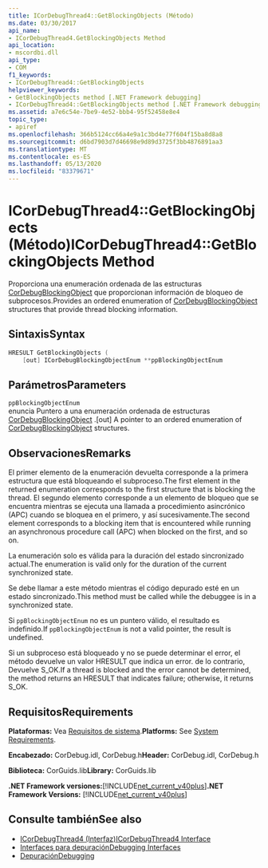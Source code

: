 ```yaml
---
title: ICorDebugThread4::GetBlockingObjects (Método)
ms.date: 03/30/2017
api_name:
- ICorDebugThread4.GetBlockingObjects Method
api_location:
- mscordbi.dll
api_type:
- COM
f1_keywords:
- ICorDebugThread4::GetBlockingObjects
helpviewer_keywords:
- GetBlockingObjects method [.NET Framework debugging]
- ICorDebugThread4::GetBlockingObjects method [.NET Framework debugging]
ms.assetid: a7e6c54e-7be9-4e52-bbb4-95f52458e8e4
topic_type:
- apiref
ms.openlocfilehash: 366b5124cc66a4e9a1c3bd4e77f604f15ba8d8a8
ms.sourcegitcommit: d6bd7903d7d46698e9d89d3725f3bb4876891aa3
ms.translationtype: MT
ms.contentlocale: es-ES
ms.lasthandoff: 05/13/2020
ms.locfileid: "83379671"
---
```

# <a name="icordebugthread4getblockingobjects-method"></a><span data-ttu-id="72f69-102">ICorDebugThread4::GetBlockingObjects (Método)</span><span class="sxs-lookup"><span data-stu-id="72f69-102">ICorDebugThread4::GetBlockingObjects Method</span></span>
<span data-ttu-id="72f69-103">Proporciona una enumeración ordenada de las estructuras [CorDebugBlockingObject](cordebugblockingobject-structure.md) que proporcionan información de bloqueo de subprocesos.</span><span class="sxs-lookup"><span data-stu-id="72f69-103">Provides an ordered enumeration of [CorDebugBlockingObject](cordebugblockingobject-structure.md) structures that provide thread blocking information.</span></span>  
  
## <a name="syntax"></a><span data-ttu-id="72f69-104">Sintaxis</span><span class="sxs-lookup"><span data-stu-id="72f69-104">Syntax</span></span>  
  
```cpp  
HRESULT GetBlockingObjects (  
    [out] ICorDebugBlockingObjectEnum **ppBlockingObjectEnum  
```  
  
## <a name="parameters"></a><span data-ttu-id="72f69-105">Parámetros</span><span class="sxs-lookup"><span data-stu-id="72f69-105">Parameters</span></span>  
 `ppBlockingObjectEnum`  
 <span data-ttu-id="72f69-106">enuncia Puntero a una enumeración ordenada de estructuras [CorDebugBlockingObject](cordebugblockingobject-structure.md) .</span><span class="sxs-lookup"><span data-stu-id="72f69-106">[out] A pointer to an ordered enumeration of [CorDebugBlockingObject](cordebugblockingobject-structure.md) structures.</span></span>  
  
## <a name="remarks"></a><span data-ttu-id="72f69-107">Observaciones</span><span class="sxs-lookup"><span data-stu-id="72f69-107">Remarks</span></span>  
 <span data-ttu-id="72f69-108">El primer elemento de la enumeración devuelta corresponde a la primera estructura que está bloqueando el subproceso.</span><span class="sxs-lookup"><span data-stu-id="72f69-108">The first element in the returned enumeration corresponds to the first structure that is blocking the thread.</span></span> <span data-ttu-id="72f69-109">El segundo elemento corresponde a un elemento de bloqueo que se encuentra mientras se ejecuta una llamada a procedimiento asincrónico (APC) cuando se bloquea en el primero, y así sucesivamente.</span><span class="sxs-lookup"><span data-stu-id="72f69-109">The second element corresponds to a blocking item that is encountered while running an asynchronous procedure call (APC) when blocked on the first, and so on.</span></span>  
  
 <span data-ttu-id="72f69-110">La enumeración solo es válida para la duración del estado sincronizado actual.</span><span class="sxs-lookup"><span data-stu-id="72f69-110">The enumeration is valid only for the duration of the current synchronized state.</span></span>  
  
 <span data-ttu-id="72f69-111">Se debe llamar a este método mientras el código depurado esté en un estado sincronizado.</span><span class="sxs-lookup"><span data-stu-id="72f69-111">This method must be called while the debuggee is in a synchronized state.</span></span>  
  
 <span data-ttu-id="72f69-112">Si `ppBlockingObjectEnum` no es un puntero válido, el resultado es indefinido.</span><span class="sxs-lookup"><span data-stu-id="72f69-112">If `ppBlockingObjectEnum` is not a valid pointer, the result is undefined.</span></span>  
  
 <span data-ttu-id="72f69-113">Si un subproceso está bloqueado y no se puede determinar el error, el método devuelve un valor HRESULT que indica un error. de lo contrario, Devuelve S_OK.</span><span class="sxs-lookup"><span data-stu-id="72f69-113">If a thread is blocked and the error cannot be determined, the method returns an HRESULT that indicates failure; otherwise, it returns S_OK.</span></span>  
  
## <a name="requirements"></a><span data-ttu-id="72f69-114">Requisitos</span><span class="sxs-lookup"><span data-stu-id="72f69-114">Requirements</span></span>  
 <span data-ttu-id="72f69-115">**Plataformas:** Vea [Requisitos de sistema](../../get-started/system-requirements.md).</span><span class="sxs-lookup"><span data-stu-id="72f69-115">**Platforms:** See [System Requirements](../../get-started/system-requirements.md).</span></span>  
  
 <span data-ttu-id="72f69-116">**Encabezado:** CorDebug.idl, CorDebug.h</span><span class="sxs-lookup"><span data-stu-id="72f69-116">**Header:** CorDebug.idl, CorDebug.h</span></span>  
  
 <span data-ttu-id="72f69-117">**Biblioteca:** CorGuids.lib</span><span class="sxs-lookup"><span data-stu-id="72f69-117">**Library:** CorGuids.lib</span></span>  
  
 <span data-ttu-id="72f69-118">**.NET Framework versiones:**[!INCLUDE[net_current_v40plus](../../../../includes/net-current-v40plus-md.md)]</span><span class="sxs-lookup"><span data-stu-id="72f69-118">**.NET Framework Versions:** [!INCLUDE[net_current_v40plus](../../../../includes/net-current-v40plus-md.md)]</span></span>  
  
## <a name="see-also"></a><span data-ttu-id="72f69-119">Consulte también</span><span class="sxs-lookup"><span data-stu-id="72f69-119">See also</span></span>

- [<span data-ttu-id="72f69-120">ICorDebugThread4 (Interfaz)</span><span class="sxs-lookup"><span data-stu-id="72f69-120">ICorDebugThread4 Interface</span></span>](icordebugthread4-interface.md)
- [<span data-ttu-id="72f69-121">Interfaces para depuración</span><span class="sxs-lookup"><span data-stu-id="72f69-121">Debugging Interfaces</span></span>](debugging-interfaces.md)
- [<span data-ttu-id="72f69-122">Depuración</span><span class="sxs-lookup"><span data-stu-id="72f69-122">Debugging</span></span>](index.md)
